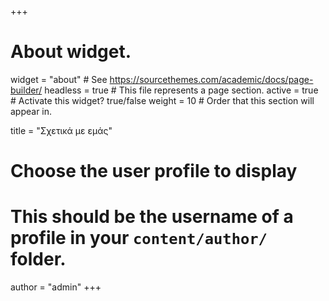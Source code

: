 +++
# About widget.
widget = "about"  # See https://sourcethemes.com/academic/docs/page-builder/
headless = true  # This file represents a page section.
active = true  # Activate this widget? true/false
weight = 10  # Order that this section will appear in.

title = "Σχετικά με εμάς"

# Choose the user profile to display
# This should be the username of a profile in your `content/author/` folder.
author = "admin"
+++
